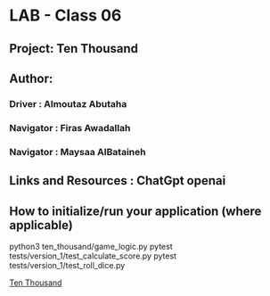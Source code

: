 # LAB - Class 06

## Project: Ten Thousand

## Author: 
### Driver : Almoutaz Abutaha
### Navigator : Firas Awadallah
### Navigator : Maysaa AlBataineh

## Links and Resources : ChatGpt openai

## How to initialize/run your application (where applicable)

python3 ten_thousand/game_logic.py
pytest tests/version_1/test_calculate_score.py
pytest tests/version_1/test_roll_dice.py

[Ten Thousand](https://github.com/MutazAbutaha/ten-thousand)
